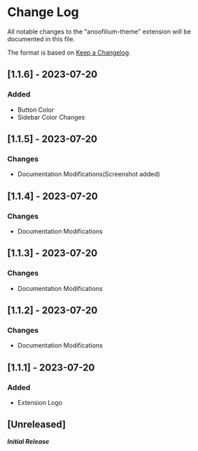 # Change Log

All notable changes to the "anoofilium-theme" extension will be documented in this file.

The format is based on [Keep a Changelog](https://keepachangelog.com/en/1.0.0/).

## [1.1.6] - 2023-07-20

### Added

- Button Color
- Sidebar Color Changes

## [1.1.5] - 2023-07-20

### Changes

- Documentation Modifications(Screenshot added)

## [1.1.4] - 2023-07-20

### Changes

- Documentation Modifications

## [1.1.3] - 2023-07-20

### Changes

- Documentation Modifications

## [1.1.2] - 2023-07-20

### Changes

- Documentation Modifications

## [1.1.1] - 2023-07-20

### Added

- Extension Logo

## [Unreleased]

**_Initial Release_**
